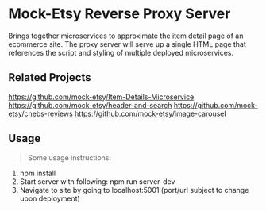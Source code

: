 # Mock-Etsy Reverse Proxy Server

Brings together microservices to approximate the item detail page of an ecommerce site. The proxy server will serve up a single HTML page that references the script and styling of multiple deployed microservices.

## Related Projects

https://github.com/mock-etsy/Item-Details-Microservice
https://github.com/mock-etsy/header-and-search
https://github.com/mock-etsy/cnebs-reviews
https://github.com/mock-etsy/image-carousel

## Usage

> Some usage instructions:
1. npm install
2. Start server with following: npm run server-dev
3. Navigate to site by going to localhost:5001 (port/url subject to change upon deployment)
